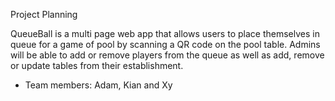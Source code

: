   Project Planning

QueueBall is a multi page web app that allows users to place themselves in queue for a game of pool by scanning a QR code on the pool table.
Admins will be able to add or remove players from the queue as well as add, remove or update tables from their establishment.  
  
- Team members: Adam, Kian and Xy